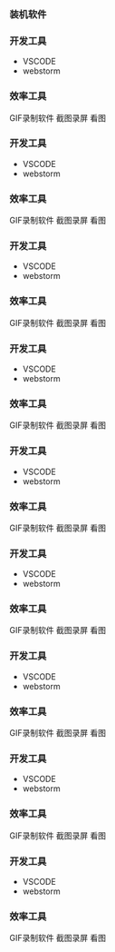 ### 装机软件

### 开发工具
- VSCODE
- webstorm

### 效率工具
GIF录制软件
截图录屏
看图

### 开发工具
- VSCODE
- webstorm

### 效率工具
GIF录制软件
截图录屏
看图

### 开发工具
- VSCODE
- webstorm

### 效率工具
GIF录制软件
截图录屏
看图

### 开发工具
- VSCODE
- webstorm

### 效率工具
GIF录制软件
截图录屏
看图

### 开发工具
- VSCODE
- webstorm

### 效率工具
GIF录制软件
截图录屏
看图

### 开发工具
- VSCODE
- webstorm

### 效率工具
GIF录制软件
截图录屏
看图

### 开发工具
- VSCODE
- webstorm

### 效率工具
GIF录制软件
截图录屏
看图

### 开发工具
- VSCODE
- webstorm

### 效率工具
GIF录制软件
截图录屏
看图

### 开发工具
- VSCODE
- webstorm

### 效率工具
GIF录制软件
截图录屏
看图